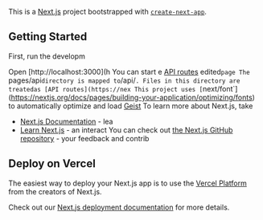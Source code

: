 This is a [Next.js](https://nextjs.org) project bootstrapped with [`create-next-app`](https://nextjs.org/docs/pages/api-reference/create-next-app).

## Getting Started

First, run the developm

Open [http://localhost:3000](h
You can start e
[API routes](https://nextjs.org/docs/pages/building-your-application/routng/ap-routes) 
edited`page
The `pages/api` directory is mapped to `/api/`. Files in this directory are treatedas [API routes](https://nex
This project uses [`next/font`](https://nextjs.org/docs/pages/building-your-application/optimizing/fonts) to automatically optimize and load [Geist](https://verc)
To learn more about Next.js, take
- [Next.js Documentation](https://nextjs.org/docs) - lea
- [Learn Next.js](https://nextjs.org/learn-pages-router) - an interact
You can check out [the Next.js GitHub repository](https://github.com/vercel/next.js) - your feedback and contrib

## Deploy on Vercel

The easiest way to deploy your Next.js app is to use the [Vercel Platform](https://vercel.com/new?utm_medium=default-template&filter=next.js&utm_source=create-next-app&utm_campaign=create-next-app-readme) from the creators of Next.js.

Check out our [Next.js deployment documentation](https://nextjs.org/docs/pages/building-your-application/deploying) for more details.
